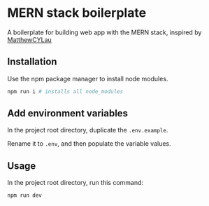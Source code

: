 # MERN stack boilerplate

A boilerplate for building web app with the MERN stack, inspired by [MatthewCYLau](https://github.com/MatthewCYLau)

## Installation

Use the npm package manager to install node modules.

```bash
npm run i # installs all node_modules
```

## Add environment variables

In the project root directory, duplicate the `.env.example`.

Rename it to `.env`, and then populate the variable values.

## Usage

In the project root directory, run this command:

```bash
npm run dev
```

<!-- ## Heroku Deployment

In the project root directory, run this command:

```bash
heroku create #Create your app on Heroku
git push heroku master #Deploy your app to Heroku

``` 
"heroku-postbuild": "NPM_CONFIG_PRODUCTION=false npm install --prefix frontend && npm run build --prefix frontend"
-->